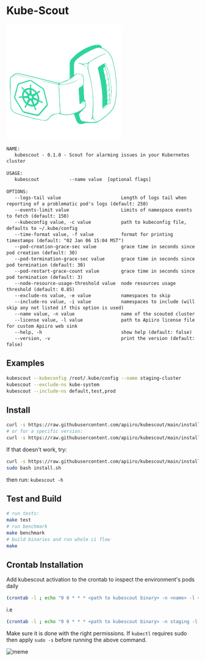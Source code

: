 # Kube-Scout

![icon](kubescout.png)

```
NAME:
   kubescout - 0.1.0 - Scout for alarming issues in your Kubernetes cluster

USAGE:
   kubescout           --name value  [optional flags]

OPTIONS:
   --logs-tail value                      Length of logs tail when reporting of a problematic pod's logs (default: 250)
   --events-limit value                   Limits of namespace events to fetch (default: 150)
   --kubeconfig value, -c value           path to kubeconfig file, defaults to ~/.kube/config
   --time-format value, -f value          format for printing timestamps (default: "02 Jan 06 15:04 MST")
   --pod-creation-grace-sec value         grace time in seconds since pod creation (default: 30)
   --pod-termination-grace-sec value      grace time in seconds since pod termination (default: 30)
   --pod-restart-grace-count value        grace time in seconds since pod termination (default: 3)
   --node-resource-usage-threshold value  node resources usage threshold (default: 0.85)
   --exclude-ns value, -e value           namespaces to skip
   --include-ns value, -i value           namespaces to include (will skip any not listed if this option is used)
   --name value, -n value                 name of the scouted cluster
   --license value, -l value              path to Apiiro license file for custom Apiiro web sink
   --help, -h                             show help (default: false)
   --version, -v                          print the version (default: false)
```

## Examples

```bash
kubescout --kubeconfig /root/.kube/config --name staging-cluster
kubescout --exclude-ns kube-system
kubescout --include-ns default,test,prod
```

## Install

```bash
curl -s https://raw.githubusercontent.com/apiiro/kubescout/main/install.sh | sudo bash
# or for a specific version:
curl -s https://raw.githubusercontent.com/apiiro/kubescout/main/install.sh | sudo bash -s 1.4
```

If that doesn't work, try:

```bash
curl -s https://raw.githubusercontent.com/apiiro/kubescout/main/install.sh -o install.sh
sudo bash install.sh
```

then run: `kubescout -h`

## Test and Build

```bash
# run tests:
make test
# run benchmark
make benchmark
# build binaries and run whole ci flow
make
```

## Crontab Installation

Add kubescout activation to the crontab to inspect the environment's pods daily

```bash
(crontab -l ; echo "0 0 * * * <path to kubescout binary> -n <name> -l <path to license file>") | crontab -
```

i.e

```bash
(crontab -l ; echo "0 0 * * * <path to kubescout binary> -n staging -l /opt/lim/apiiro.license") | crontab -
```

Make sure it is done with the right permissions. If `kubectl` requires sudo then apply `sudo -s` before running the
above command.

![meme](https://i.imgur.com/9nRSxD0.png)
